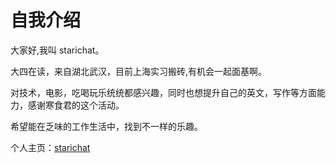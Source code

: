 # 自我介绍

大家好,我叫 starichat。

大四在读，来自湖北武汉，目前上海实习搬砖,有机会一起面基啊。

对技术，电影，吃喝玩乐统统都感兴趣，同时也想提升自己的英文，写作等方面能力，感谢寒食君的这个活动。

希望能在乏味的工作生活中，找到不一样的乐趣。

个人主页：[starichat](https://starichat.pro)
